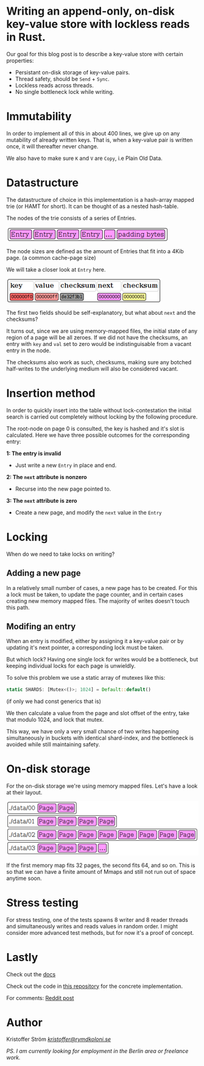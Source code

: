 # Writing an append-only, on-disk key-value store with lockless reads in Rust.

Our goal for this blog post is to describe a key-value store with certain properties:

* Persistant on-disk storage of key-value pairs.
* Thread safety, should be `Send` + `Sync`.
* Lockless reads across threads.
* No single bottleneck lock while writing.

# Immutability

In order to implement all of this in about 400 lines, we give up on any mutability of already written keys. That is, when a key-value pair is written once, it will thereafter never change.

We also have to make sure `K` and `V` are `Copy`, i.e Plain Old Data.

# Datastructure

The datastructure of choice in this implementation is a hash-array mapped trie (or HAMT for short). It can be thought of as a nested hash-table.

The nodes of the trie consists of a series of Entries.

![Page memory layout](page.png "Page memory layout")

The node sizes are defined as the amount of Entries that fit into a 4Kib page. (a common cache-page size)

We will take a closer look at `Entry` here.

![Entry memory layout](entry.png "Entry memory layout")

The first two fields should be self-explanatory, but what about `next` and the checksums?

It turns out, since we are using memory-mapped files, the initial state of any region of a page will be all zeroes. If we did not have the checksums, an entry with `key` and `val` set to zero would be indistinguisable from a vacant entry in the node.

The checksums also work as such, checksums, making sure any botched half-writes to the underlying medium will also be considered vacant.

# Insertion method

In order to quickly insert into the table without lock-contestation the initial search is carried out completely without locking by the following procedure.

The root-node on page 0 is consulted, the key is hashed and it's slot is calculated. Here we have three possible outcomes for the corresponding entry:

**1: The entry is invalid**

* Just write a new `Entry` in place and end.

**2: The `next` attribute is nonzero**

* Recurse into the new page pointed to.

**3: The `next` attribute is zero**

* Create a new page, and modify the `next` value in the `Entry`

# Locking

When do we need to take locks on writing?

## Adding a new page

In a relatively small number of cases, a new page has to be created. For this a lock must be taken, to update the page counter, and in certain cases creating new memory mapped files. The majority of writes doesn't touch this path.

## Modifing an entry

When an entry is modified, either by assigning it a key-value pair or by updating it's next pointer, a corresponding lock must be taken.

But which lock? Having one single lock for writes would be a bottleneck, but keeping individual locks for each page is unwieldly.

To solve this problem we use a static array of mutexes like this:

```rust
static SHARDS: [Mutex<()>; 1024] = Default::default()
```

(if only we had const generics that is)

We then calculate a value from the page and slot offset of the entry, take that modulo 1024, and lock that mutex.

This way, we have only a very small chance of two writes happening simultaneously in buckets with identical shard-index, and the bottleneck is avoided while still maintaining safety.

# On-disk storage

For the on-disk storage we're using memory mapped files. Let's have a look at their layout.

![Layot of memory-mapped files](lanes.png "Lanes")

If the first memory map fits 32 pages, the second fits 64, and so on. This is so that we can have a finite amount of Mmaps and still not run out of space anytime soon.

# Stress testing

For stress testing, one of the tests spawns 8 writer and 8 reader threads and simultaneously writes and reads values in random order. I might consider more advanced test methods, but for now it's a proof of concept.

# Lastly

Check out the [docs](https://docs.rs/appendix/)

Check out the code in [this repository](https://github.com/krl/appendix/) for the concrete implementation.

For comments: [Reddit post](https://www.reddit.com/r/rust/comments/aiyzco/writing_an_appendonly_ondisk_keyvalue_store_with/)

# Author

Kristoffer Ström *<kristoffer@rymdkoloni.se>*

*PS. I am currently looking for employment in the Berlin area or freelance work.*


